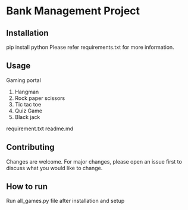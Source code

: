 # Bank Management Project

## Installation

pip install python 
Please refer requirements.txt for more information.

## Usage

Gaming portal

1. Hangman 
2. Rock paper scissors
3. Tic tac toe
4. Quiz Game
5. Black jack 

requirement.txt
readme.md

## Contributing

Changes are welcome. For major changes, please open an issue first to discuss what you would like to change.

## How to run

Run all_games.py file after installation and setup
